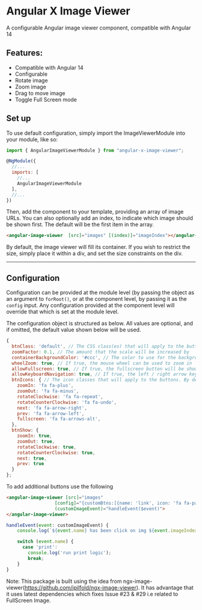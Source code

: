 
# Angular X Image Viewer

A configurable Angular image viewer component, compatible with Angular 14

## Features:
 * Compatible with Angular 14
 * Configurable
 * Rotate image
 * Zoom image
 * Drag to move image
 * Toggle Full Screen mode


## Set up

To use default configuration, simply import the ImageViewerModule into your module, like so:

```javascript
import { AngularImageViewerModule } from "angular-x-image-viewer";

@NgModule({
  //...
  imports: [
    //...
    AngularImageViewerModule
  ],
  //...
})
```

Then, add the component to your template, providing an array of image URLs. You can also optionally add an index, to indicate which image should be shown first. The default will be the first item in the array.

```html
<angular-image-viewer  [src]="images" [(index)]="imageIndex"></angular-image-viewer>
```

By default, the image viewer will fill its container. If you wish to restrict the size, simply place it within a div, and set the size constraints on the div.

---

## Configuration

Configuration can be provided at the module level (by passing the object as an argument to `forRoot()`, or at the component level, by passing it as the `config` input. Any configuration provided at the component level will override that which is set at the module level.

The configuration object is structured as below. All values are optional, and if omitted, the default value shown below will be used.

```javascript
{
  btnClass: 'default', // The CSS class(es) that will apply to the buttons
  zoomFactor: 0.1, // The amount that the scale will be increased by
  containerBackgroundColor: '#ccc', // The color to use for the background. This can provided in hex, or rgb(a).
  wheelZoom: true, // If true, the mouse wheel can be used to zoom in
  allowFullscreen: true, // If true, the fullscreen button will be shown, allowing the user to enter fullscreen mode
  allowKeyboardNavigation: true, // If true, the left / right arrow keys can be used for navigation
  btnIcons: { // The icon classes that will apply to the buttons. By default, font-awesome is used.
    zoomIn: 'fa fa-plus',
    zoomOut: 'fa fa-minus',
    rotateClockwise: 'fa fa-repeat',
    rotateCounterClockwise: 'fa fa-undo',
    next: 'fa fa-arrow-right',
    prev: 'fa fa-arrow-left',
    fullscreen: 'fa fa-arrows-alt',
  },
  btnShow: {
    zoomIn: true,
    zoomOut: true,
    rotateClockwise: true,
    rotateCounterClockwise: true,
    next: true,
    prev: true
  }
};
```

To add additional buttons use the following 

```html 
<angular-image-viewer [src]="images" 
                  [config]="{customBtns:[{name: 'link', icon: 'fa fa-paperclip'}]}"
                  (customImageEvent)="handleEvent($event)">
</angular-image-viewer>
```

```javascript
handleEvent(event: customImageEvent) {
    console.log(`${event.name} has been click on img ${event.imageIndex + 1}`);

    switch (event.name) {
      case 'print':
        console.log('run print logic');
        break;
    }
}
```

Note: This package is built using the idea from ngx-image-viewer(https://github.com/jpilfold/ngx-image-viewer). It has advantage that it uses latest dependencies which fixes Issue #23 & #29  i.e related to FullScreen Image. 


